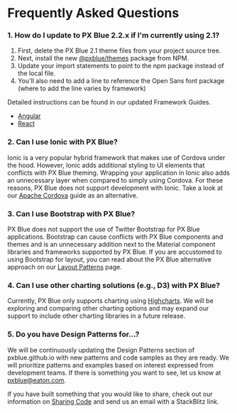 # Frequently Asked Questions

### 1. How do I update to PX Blue 2.2.x if I'm currently using 2.1?
1. First, delete the PX Blue 2.1 theme files from your project source tree.
2. Next, install the new [@pxblue/themes](https://www.npmjs.com/package/@pxblue/themes) package from NPM.
3. Update your import statements to point to the npm package instead of the local file.
4. You'll also need to add a line to reference the Open Sans font package (where to add the line varies by framework)

Detailed instructions can be found in our updated Framework Guides. 
* [Angular](/development/frameworks-web/angular)
* [React](/development/frameworks-web/react)

### 2. Can I use Ionic with PX Blue?
Ionic is a very popular hybrid framework that makes use of Cordova under the hood. However, Ionic adds additional styling to UI elements that conflicts with PX Blue theming. Wrapping your application in Ionic also adds an unnecessary layer when compared to simply using Cordova. For these reasons, PX Blue does not support development with Ionic. Take a look at our [Apache Cordova](/development/frameworks-mobile/cordova) guide as an alternative.

### 3. Can I use Bootstrap with PX Blue?
PX Blue does not support the use of Twitter Bootstrap for PX Blue applications. Bootstrap can cause conflicts with PX Blue components and themes and is an unnecessary addition next to the Material component libraries and frameworks supported by PX Blue. If you are accustomed to using Bootstrap for layout, you can read about the PX Blue alternative approach on our [Layout Patterns](/patterns/layout) page.

### 4. Can I use other charting solutions (e.g., D3) with PX Blue?
Currently, PX Blue only supports charting using [Highcharts](http://www.highcharts.com). We will be exploring and comparing other charting options and may expand our support to include other charting libraries in a future release.

### 5. Do you have Design Patterns for...?
We will be continuously updating the Design Patterns section of pxblue.github.io with new patterns and code samples as they are ready. We will prioritize patterns and examples based on interest expressed from development teams. If there is something you want to see, let us know at <a href="mailto:pxblue@eaton.com">pxblue@eaton.com</a>. 

If you have built something that you would like to share, check out our information on [Sharing Code](/community/sharing) and send us an email with a StackBlitz link.

